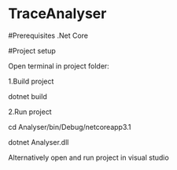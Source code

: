 # TraceAnalyser
 
#Prerequisites 
.Net Core 

#Project setup 

Open terminal in project folder:

1.Build project

dotnet build

2.Run project

cd Analyser/bin/Debug/netcoreapp3.1

dotnet Analyser.dll

Alternatively open and run project in visual studio
